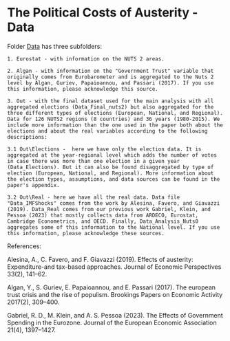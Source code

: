 # The Political Costs of Austerity - Data

Folder [Data](https://github.com/RicardoGabriel/The-Political-Costs-of-Austerity/tree/main/Data) has three subfolders:

	1. Eurostat - with information on the NUTS 2 areas.

	2. Algan - with information on the "Government Trust" variable that originally comes from Eurobarometer and is aggregated to the Nuts 2 level by Algan, Guriev, Papaioannou, and Passari (2017). If you use this information, please acknowledge this source.

	3. Out - with the final dataset used for the main analysis with all aggregated elections (Data_Final_nuts2) but also aggregated for the three different types of elections (European, National, and Regional). Data for 126 NUTS2 regions (8 countries) and 36 years (1980-2015). We include more information than the one used in the paper both about the elections and about the real variables according to the following descriptions:

	3.1 Out\Elections -  here we have only the election data. It is aggregated at the year-regional level which adds the number of votes in case there was more than one election in a given year (Data_Elections). But it can also be found disaggregated by type of election (European, National, and Regional). More information about the election types, assumptions, and data sources can be found in the paper's appendix.

	3.2 Out\Real - here we have all the real data. Data file "Data_IMFShocks" comes from the work by Alesina, Favero, and Giavazzi (2019). Data_Real comes from our previous work Gabriel, Klein, and Pessoa (2023) that mostly collects data from ARDECO, Eurostat, Cambridge Econometrics, and OECD. Finally, Data_Analysis_Nuts0 aggregates some of this information to the National level. If you use this information, please acknowledge these sources.


References:

Alesina, A., C. Favero, and F. Giavazzi (2019). Effects of austerity: Expenditure-and tax-based approaches. Journal of Economic Perspectives 33(2), 141–62.

Algan, Y., S. Guriev, E. Papaioannou, and E. Passari (2017). The european trust crisis and the rise of populism. Brookings Papers on Economic Activity 2017(2), 309–400.

Gabriel, R. D., M. Klein, and A. S. Pessoa (2023). The Effects of Government Spending in the Eurozone. Journal of the European Economic Association 21(4), 1397–1427.